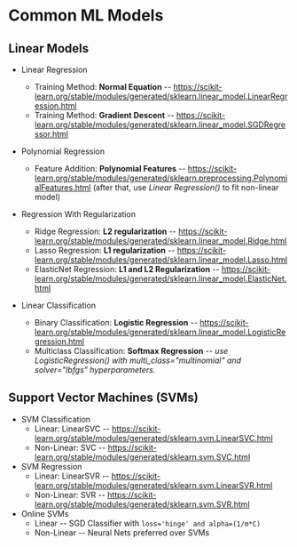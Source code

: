 # Common ML Models
## Linear Models
* Linear Regression
    * Training Method: **Normal Equation** -- https://scikit-learn.org/stable/modules/generated/sklearn.linear_model.LinearRegression.html
    * Training Method: **Gradient Descent** -- https://scikit-learn.org/stable/modules/generated/sklearn.linear_model.SGDRegressor.html
* Polynomial Regression
    * Feature Addition: **Polynomial Features** -- https://scikit-learn.org/stable/modules/generated/sklearn.preprocessing.PolynomialFeatures.html (after that, use *Linear Regression()* to fit non-linear model)
* Regression With Regularization
    * Ridge Regression: **L2 regularization** -- https://scikit-learn.org/stable/modules/generated/sklearn.linear_model.Ridge.html
    * Lasso Regression: **L1 regularization** -- https://scikit-learn.org/stable/modules/generated/sklearn.linear_model.Lasso.html
    * ElasticNet Regression: **L1 and L2 Regularization** -- https://scikit-learn.org/stable/modules/generated/sklearn.linear_model.ElasticNet.html

* Linear Classification
    * Binary Classification: **Logistic Regression** -- https://scikit-learn.org/stable/modules/generated/sklearn.linear_model.LogisticRegression.html
    * Multiclass Classification: **Softmax Regression** -- *use LogisticRegression() with multi_class="multinomial" and solver="lbfgs" hyperparameters.*

## Support Vector Machines (SVMs)
* SVM Classification
    * Linear: LinearSVC -- https://scikit-learn.org/stable/modules/generated/sklearn.svm.LinearSVC.html
    * Non-Linear: SVC -- https://scikit-learn.org/stable/modules/generated/sklearn.svm.SVC.html
* SVM Regression
    * Linear: LinearSVR -- https://scikit-learn.org/stable/modules/generated/sklearn.svm.LinearSVR.html
    * Non-Linear: SVR -- https://scikit-learn.org/stable/modules/generated/sklearn.svm.SVR.html
* Online SVMs
    * Linear -- SGD Classifier with ```loss='hinge' and alpha=(1/m*C)```
    * Non-Linear -- Neural Nets preferred over SVMs
